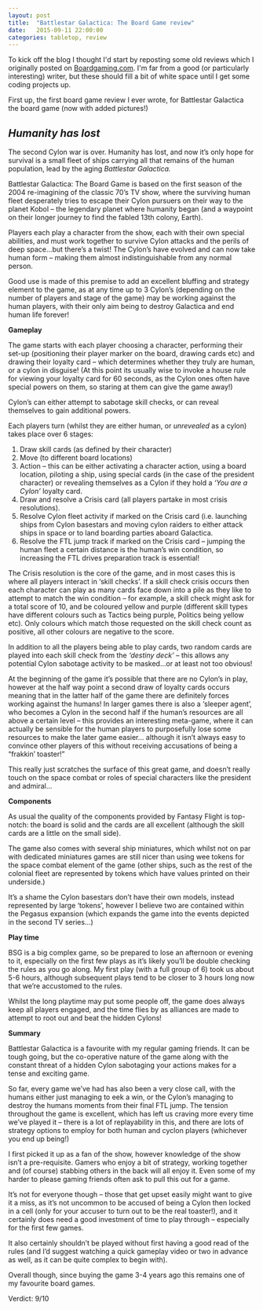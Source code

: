 ```yaml
---
layout: post
title:  "Battlestar Galactica: The Board Game review"
date:   2015-09-11 22:00:00
categories: tabletop, review
---
```

To kick off the blog I thought I'd start by reposting some old reviews which I originally posted on [Boardgaming.com][bg.com]. I'm far from a good (or particularly interesting) writer, but these should fill a bit of white space until I get some coding projects up.

First up, the first board game review I ever wrote, for Battlestar Galactica the board game (now with added pictures!)

*Humanity has lost*
----------
The second Cylon war is over. Humanity has lost, and now it’s only hope for survival is a small fleet of ships carrying all that remains of the human population, lead by the aging *Battlestar Galactica.*

Battlestar Galactica: The Board Game is based on the first season of the 2004 re-imagining of the classic 70’s TV show, where the surviving human fleet desperately tries to escape their Cylon pursuers on their way to the planet Kobol – the legendary planet where humanity began (and a waypoint on their longer journey to find the fabled 13th colony, Earth).

Players each play a character from the show, each with their own special abilities, and must work together to survive Cylon attacks and the perils of deep space…but there’s a twist! The Cylon’s have evolved and can now take human form – making them almost indistinguishable from any normal person.

Good use is made of this premise to add an excellent bluffing and strategy element to the game, as at any time up to 3 Cylon’s (depending on the number of players and stage of the game) may be working against the human players, with their only aim being to destroy Galactica and end human life forever!

**Gameplay**

The game starts with each player choosing a character, performing their set-up (positioning their player marker on the board, drawing cards etc) and drawing their loyalty card – which determines whether they truly are human, or a cylon in disguise! (At this point its usually wise to invoke a house rule for viewing your loyalty card for 60 seconds, as the Cylon ones often have special powers on them, so staring at them can give the game away!)

Cylon’s can either attempt to sabotage skill checks, or can reveal themselves to gain additional powers.

Each players turn (whilst they are either human, or *unrevealed* as a cylon) takes place over 6 stages:

1. 	Draw skill cards (as defined by their character)
2. 	Move (to different board locations)
3.	Action – this can be either activating a character action, using a board location, piloting a ship, using special cards (in the case of the president character) or revealing themselves as a Cylon if they hold a *‘You are a Cylon’* loyalty card.
4.	Draw and resolve a Crisis card (all players partake in most crisis resolutions).
5.	Resolve Cylon fleet activity if marked on the Crisis card (i.e. launching ships from Cylon basestars and moving cylon raiders to either attack ships in space or to land boarding parties aboard Galactica.
6.	Resolve the FTL jump track if marked on the Crisis card – jumping the human fleet a certain distance is the human’s win condition, so increasing the FTL drives preparation track is essential!

The Crisis resolution is the core of the game, and in most cases this is where all players interact in ‘skill checks’. If a skill check crisis occurs then each character can play as many cards face down into a pile as they like to attempt to match the win condition – for example, a skill check might ask for a total score of 10, and be coloured yellow and purple (different skill types have different colours such as Tactics being purple, Politics being yellow etc). Only colours which match those requested on the skill check count as positive, all other colours are negative to the score.

In addition to all the players being able to play cards, two random cards are played into each skill check from the *‘destiny deck’* – this allows any potential Cylon sabotage activity to be masked…or at least not too obvious!

At the beginning of the game it’s possible that there are no Cylon’s in play, however at the half way point a second draw of loyalty cards occurs meaning that in the latter half of the game there are definitely forces working against the humans! In larger games there is also a ‘sleeper agent’, who becomes a Cylon in the second half if the human’s resources are all above a certain level – this provides an interesting meta-game, where it can actually be sensible for the human players to purposefully lose some resources to make the later game easier… although it isn’t always easy to convince other players of this without receiving accusations of being a “frakkin’ toaster!”

This really just scratches the surface of this great game, and doesn’t really touch on the space combat or roles of special characters like the president and admiral…

**Components**

As usual the quality of the components provided by Fantasy Flight is top-notch: the board is solid and the cards are all excellent (although the skill cards are a little on the small side).

The game also comes with several ship miniatures, which whilst not on par with dedicated miniatures games are still nicer than using wee tokens for the space combat element of the game (other ships, such as the rest of the colonial fleet are represented by tokens which have values printed on their underside.)

It’s a shame the Cylon basestars don’t have their own models, instead represented by large ‘tokens’, however I believe two are contained within the Pegasus expansion (which expands the game into the events depicted in the second TV series…)

**Play time**

BSG is a big complex game, so be prepared to lose an afternoon or evening to it, especially on the first few plays as it’s likely you’ll be double checking the rules as you go along. My first play (with a full group of 6) took us about 5-6 hours, although subsequent plays tend to be closer to 3 hours long now that we’re accustomed to the rules.

Whilst the long playtime may put some people off, the game does always keep all players engaged, and the time flies by as alliances are made to attempt to root out and beat the hidden Cylons!

**Summary**

Battlestar Galactica is a favourite with my regular gaming friends. It can be tough going, but the co-operative nature of the game along with the constant threat of a hidden Cylon sabotaging your actions makes for a tense and exciting game.

So far, every game we’ve had has also been a very close call, with the humans either just managing to eek a win, or the Cylon’s managing to destroy the humans moments from their final FTL jump. The tension throughout the game is excellent, which has left us craving more every time we’ve played it – there is a lot of replayability in this, and there are lots of strategy options to employ for both human and cyclon players (whichever you end up being!)

I first picked it up as a fan of the show, however knowledge of the show isn’t a pre-requisite. Gamers who enjoy a bit of strategy, working together and (of course) stabbing others in the back will all enjoy it. Even some of my harder to please gaming friends often ask to pull this out for a game.

It’s not for everyone though – those that get upset easily might want to give it a miss, as it’s not uncommon to be accused of being a Cylon then locked in a cell (only for your accuser to turn out to be the real toaster!), and it certainly does need a good investment of time to play through – especially for the first few games.

It also certainly shouldn’t be played without first having a good read of the rules (and I’d suggest watching a quick gameplay video or two in advance as well, as it can be quite complex to begin with).

Overall though, since buying the game 3-4 years ago this remains one of my favourite board games.

<p class="verdict">
Verdict: 9/10
</p>


[bg.com]: www.boardgaming.com